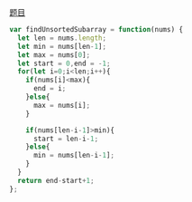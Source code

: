 [题目](https://leetcode.cn/problems/shortest-unsorted-continuous-subarray/)


```js
var findUnsortedSubarray = function(nums) {
  let len = nums.length;
  let min = nums[len-1];
  let max = nums[0];
  let start = 0,end = -1;
  for(let i=0;i<len;i++){
    if(nums[i]<max){
      end = i;
    }else{
      max = nums[i];
    }

    if(nums[len-i-1]>min){
      start = len-i-1;
    }else{
      min = nums[len-i-1];
    }
  }
  return end-start+1;
};
```